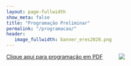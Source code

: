 ```yaml
---
layout: page-fullwidth
show_meta: false
title: "Programação Preliminar"
permalink: "/programacao/"
header:
   image_fullwidth: banner_eres2020.png
---
```


<div class="row t60">
	<div class="medium-32 columns">
		<a href="{{ site.urlimg }}programacao.pdf" target="_blank">Clique aqui para programação em PDF</a><BR>
		<img src="{{ site.urlimg }}programacao.png"/><br>		
	</div>
</div>

